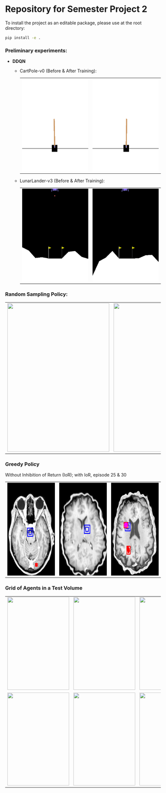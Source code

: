 # Repository for Semester Project 2
To install the project as an editable package, please use at the root directory:
```bash
pip install -e .
```
### Preliminary experiments:
- **DDQN**
  - CartPole-v0 (Before & After Training):
    <table>
      <tr>
         <td><img src="results/dqn_cart_pole/dqn_cart_pole_episode_1.gif" width=300 height=300></td>
         <td><img src="results/dqn_cart_pole/dqn_cart_pole_episode_300.gif" width=300 height=300></td>
      </tr>
    </table>
    
    
  - LunarLander-v3 (Before & After Training):
    <table>
      <tr>
         <td><img src="results/dqn_lunar_lander/dqn_lunar_lander_episode_1.gif" width=300 height=300></td>
         <td><img src="results/dqn_lunar_lander/dqn_lunar_lander_episode_500.gif" width=300 height=300></td>
      </tr>
    </table>

### Random Sampling Policy:
<table>
  <tr>
    <td><img src="results/volumetric_sampling_policy/no_title.gif" width=330 height=480></td>
    <td><img src="results/volumetric_sampling_policy/title.gif" width=750 height=480></td>
  </tr>
 </table>

### Greedy Policy
Without Inhibition of Return (IoR); with IoR, episode 25 & 30
<table>
  <tr>
    <td><img src="results/vit_greedy/train_without_inhibition_of_return_ep_15.gif" width=200 height=300></td>
    <td><img src="results/vit_greedy/train_with_inhibition_of_return_ep_25.gif" width=200 height=300></td>
    <td><img src="results/vit_greedy/train_with_inhibition_of_return_ep_30.gif" width=200 height=300></td>
   <tr>
</table>


### Grid of Agents in a Test Volume
<table>
  <tr>
    <td><img src="results/vit_greedy/test1/agent0" width=200 height=300></td>
    <td><img src="results/vit_greedy/test1/agent1" width=200 height=300></td>
    <td><img src="results/vit_greedy/test1/agent2" width=200 height=300></td>
    <td><img src="results/vit_greedy/test1/agent3" width=200 height=300></td>
  <tr>
  
  <tr>
    <td><img src="results/vit_greedy/test1/agent4" width=200 height=300></td>
    <td><img src="results/vit_greedy/test1/agent5" width=200 height=300></td>
    <td><img src="results/vit_greedy/test1/agent6" width=200 height=300></td>
    <td><img src="results/vit_greedy/test1/agent7" width=200 height=300></td>
  <tr>
</table>
